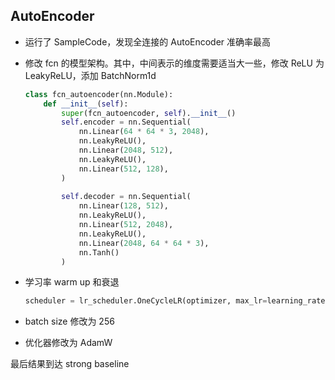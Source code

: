 ## AutoEncoder

- 运行了 SampleCode，发现全连接的 AutoEncoder 准确率最高

- 修改 fcn 的模型架构。其中，中间表示的维度需要适当大一些，修改 ReLU 为 LeakyReLU，添加 BatchNorm1d

  ```python
  class fcn_autoencoder(nn.Module):
      def __init__(self):
          super(fcn_autoencoder, self).__init__()
          self.encoder = nn.Sequential(
              nn.Linear(64 * 64 * 3, 2048),
              nn.LeakyReLU(),
              nn.Linear(2048, 512),
              nn.LeakyReLU(),
              nn.Linear(512, 128),
          )
          
          self.decoder = nn.Sequential(
              nn.Linear(128, 512),
              nn.LeakyReLU(), 
              nn.Linear(512, 2048),
              nn.LeakyReLU(),
              nn.Linear(2048, 64 * 64 * 3), 
              nn.Tanh()
          )
  ```

- 学习率 warm up 和衰退

  ```python
  scheduler = lr_scheduler.OneCycleLR(optimizer, max_lr=learning_rate, steps_per_epoch=len(train_dataloader), epochs=num_epochs)
  ```

- batch size 修改为 256

- 优化器修改为 AdamW



最后结果到达 strong baseline